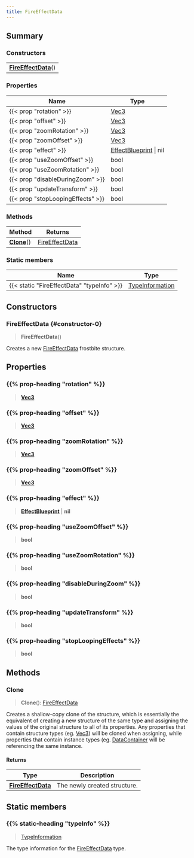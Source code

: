 ```yaml
---
title: FireEffectData
---
```



## Summary
### Constructors
| |
| ----------- |
| **[FireEffectData](#constructor-0)**() |

### Properties
| Name | Type |
| ---- | ---- |
| {{< prop "rotation" >}} | [Vec3](/vext/ref/shared/class/vec3) |
| {{< prop "offset" >}} | [Vec3](/vext/ref/shared/class/vec3) |
| {{< prop "zoomRotation" >}} | [Vec3](/vext/ref/shared/class/vec3) |
| {{< prop "zoomOffset" >}} | [Vec3](/vext/ref/shared/class/vec3) |
| {{< prop "effect" >}} | [EffectBlueprint](/vext/ref/fb/effectblueprint) \| nil |
| {{< prop "useZoomOffset" >}} | bool |
| {{< prop "useZoomRotation" >}} | bool |
| {{< prop "disableDuringZoom" >}} | bool |
| {{< prop "updateTransform" >}} | bool |
| {{< prop "stopLoopingEffects" >}} | bool |

### Methods
| Method | Returns |
| ------ | ---- |
| **[Clone](#clone)**() | [FireEffectData](/vext/ref/fb/fireeffectdata) |

### Static members
| Name | Type |
| ---- | ---- |
| {{< static "FireEffectData" "typeInfo" >}} | [TypeInformation](/vext/ref/shared/class/typeinformation) |

## Constructors
### FireEffectData {#constructor-0}
> **FireEffectData**()

Creates a new [FireEffectData](/vext/ref/fb/fireeffectdata) frostbite structure.

## Properties
### {{% prop-heading "rotation" %}}
> **[Vec3](/vext/ref/shared/class/vec3)**

### {{% prop-heading "offset" %}}
> **[Vec3](/vext/ref/shared/class/vec3)**

### {{% prop-heading "zoomRotation" %}}
> **[Vec3](/vext/ref/shared/class/vec3)**

### {{% prop-heading "zoomOffset" %}}
> **[Vec3](/vext/ref/shared/class/vec3)**

### {{% prop-heading "effect" %}}
> **[EffectBlueprint](/vext/ref/fb/effectblueprint)** | **nil**

### {{% prop-heading "useZoomOffset" %}}
> **bool**

### {{% prop-heading "useZoomRotation" %}}
> **bool**

### {{% prop-heading "disableDuringZoom" %}}
> **bool**

### {{% prop-heading "updateTransform" %}}
> **bool**

### {{% prop-heading "stopLoopingEffects" %}}
> **bool**

## Methods
### Clone
> **Clone**(): [FireEffectData](/vext/ref/fb/fireeffectdata)

Creates a shallow-copy clone of the structure, which is essentially the equivalent of creating a new structure of the same type and assigning the values of the original structure to all of its properties. Any properties that contain structure types (eg. [Vec3](/vext/ref/shared/class/vec3)) will be cloned when assigning, while properties that contain instance types (eg. [DataContainer](/vext/ref/shared/class/datacontainer) will be referencing the same instance.

#### Returns
| Type | Description |
| ---- | ----------- |
| **[FireEffectData](/vext/ref/fb/fireeffectdata)** | The newly created structure. |

## Static members
### {{% static-heading "typeInfo" %}}
> [TypeInformation](/vext/ref/shared/class/typeinformation)

The type information for the [FireEffectData](/vext/ref/fb/fireeffectdata) type.


